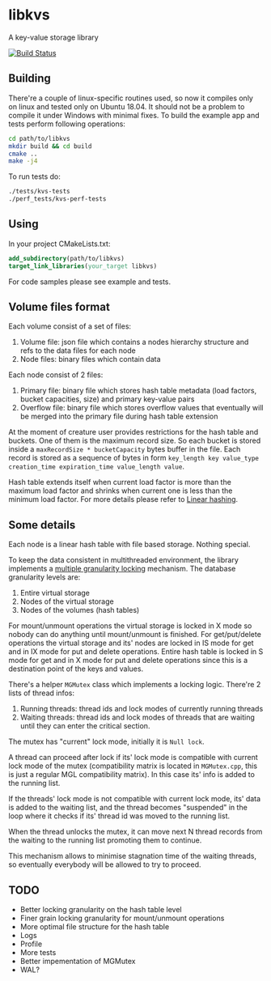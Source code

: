 # libkvs
A key-value storage library

[![Build Status](https://travis-ci.com/ddovod/libkvs.svg?branch=master)](https://travis-ci.com/ddovod/libkvs)


## Building
There're a couple of linux-specific routines used, so now it compiles only on linux and tested only on Ubuntu 18.04. It should not be a problem to compile it under Windows with minimal fixes.
To build the example app and tests perform following operations:
```sh
cd path/to/libkvs
mkdir build && cd build
cmake ..
make -j4
```


To run tests do:
```sh
./tests/kvs-tests
./perf_tests/kvs-perf-tests
```


## Using
In your project CMakeLists.txt:
```cmake
add_subdirectory(path/to/libkvs)
target_link_libraries(your_target libkvs)
```
For code samples please see example and tests.


## Volume files format
Each volume consist of a set of files:
1. Volume file: json file which contains a nodes hierarchy structure and refs to the data files for each node
2. Node files: binary files which contain data


Each node consist of 2 files:
1. Primary file: binary file which stores hash table metadata (load factors, bucket capacities, size) and primary key-value pairs
2. Overflow file: binary file which stores overflow values that eventually will be merged into the primary file during hash table extension


At the moment of creature user provides restrictions for the hash table and buckets. One of them is the maximum record size. So each bucket is stored inside a `maxRecordSize * bucketCapacity` bytes buffer in the file.
Each record is stored as a sequence of bytes in form `key_length key value_type creation_time expiration_time value_length value`.


Hash table extends itself when current load factor is more than the maximum load factor and shrinks when current one is less than the minimum load factor. For more details please refer to [Linear hashing](https://en.wikipedia.org/wiki/Linear_hashing).


## Some details
Each node is a linear hash table with file based storage. Nothing special.


To keep the data consistent in multithreaded environment, the library implements a [multiple granularity locking](https://en.wikipedia.org/wiki/Multiple_granularity_locking) mechanism.
The database granularity levels are:
1. Entire virtual storage
2. Nodes of the virtual storage
3. Nodes of the volumes (hash tables)


For mount/unmount operations the virtual storage is locked in X mode so nobody can do anything until mount/unmount is finished.
For get/put/delete operations the virtual storage and its' nodes are locked in IS mode for get and in IX mode for put and delete operations. Entire hash table is locked in S mode for get and in X mode for put and delete operations since this is a destination point of the keys and values.


There's a helper `MGMutex` class which implements a locking logic. There're 2 lists of thread infos:
1. Running threads: thread ids and lock modes of currently running threads
2. Waiting threads: thread ids and lock modes of threads that are waiting until they can enter the critical section.


The mutex has "current" lock mode, initially it is `Null lock`.

A thread can proceed after lock if its' lock mode is compatible with current lock mode of the mutex (compatibility matrix is located in `MGMutex.cpp`, this is just a regular MGL compatibility matrix). In this case its' info is added to the running list.

If the threads' lock mode is not compatible with current lock mode, its' data is added to the waiting list, and the thread becomes "suspended" in the loop where it checks if its' thread id was moved to the running list.

When the thread unlocks the mutex, it can move next N thread records from the waiting to the running list promoting them to continue.

This mechanism allows to minimise stagnation time of the waiting threads, so eventually everybody will be allowed to try to proceed.

## TODO
- Better locking granularity on the hash table level
- Finer grain locking granularity for mount/unmount operations
- More optimal file structure for the hash table
- Logs
- Profile
- More tests
- Better impementation of MGMutex
- WAL?
